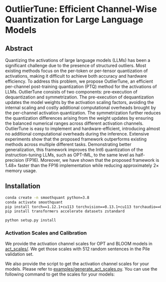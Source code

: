 # OutlierTune: Efficient Channel-Wise Quantization for Large Language Models

## Abstract

Quantizing the activations  of large language models (LLMs) has been a significant challenge due to the presence of structured outliers. Most existing methods focus on the per-token or per-tensor quantization of activations, making it difficult to achieve both accuracy and hardware efficiency. To address this problem, we propose OutlierTune, an efficient per-channel post-training quantization (PTQ) method for the activations of LLMs. OutlierTune consists of two  components: pre-execution of dequantization and symmetrization. The pre-execution of dequantization updates the model weights by the activation scaling factors, avoiding the internal scaling and costly additional computational overheads brought by the per-channel activation quantization. The symmetrization further reduces the quantization differences arising from the weight updates by ensuring the balanced numerical ranges across different activation channels. OutlierTune is easy to implement and hardware-efficient, introducing almost no additional computational overheads during the inference. Extensive experiments show that the proposed framework outperforms existing methods across multiple different tasks. Demonstrating better generalization, this framework improves the Int6 quantization of the instruction-tuning LLMs, such as OPT-IML, to the same level as half-precision (FP16). Moreover, we have  shown that the proposed framework is 1.48$\times$ faster than the FP16 implementation while reducing approximately 2$\times$ memory usage.

## Installation

```bash
conda create -n smoothquant python=3.8
conda activate smoothquant
pip install torch==1.12.1+cu113 torchvision==0.13.1+cu113 torchaudio==0.12.1 --extra-index-url https://download.pytorch.org/whl/cu113
pip install transformers accelerate datasets zstandard

python setup.py install
```

### Activation Scales and Calibration

We provide the activation channel scales for OPT and BLOOM models in [act_scales/](act_scales/). We get those scales with 512 random sentences in the Pile validation set.

We also provide the script to get the activation channel scales for your models. Please refer to [examples/generate_act_scales.py](examples/generate_act_scales.py). You can use the following command to get the scales for your models:
